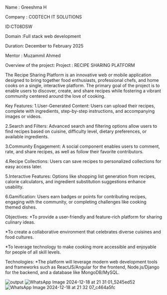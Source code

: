 Name : Greeshma H

Company : CODTECH IT SOLUTIONS

ID:CT08DSW

Domain :Full stack web development 

Duration: December to February 2025

Mentor : Muzammil Ahmed


Overview of the project:
Project : RECIPE SHARING PLATFORM

The Recipe Sharing Platform is an innovative web or mobile application designed to bring together food enthusiasts, professional chefs, and home cooks on a single, interactive platform. The primary goal of the project is to enable users to discover, create, and share recipes while fostering a vibrant community centered around the love of cooking.


Key Features:
1.User-Generated Content: Users can upload their recipes, complete with ingredients, step-by-step instructions, and accompanying images or videos.

2.Search and Filters: Advanced search and filtering options allow users to find recipes based on cuisine, difficulty level, dietary preferences, or available ingredients.

3.Community Engagement: A social component enables users to comment, rate, and share recipes, as well as follow their favorite contributors.

4.Recipe Collections: Users can save recipes to personalized collections for easy access later.

5.Interactive Features: Options like shopping list generation from recipes, calorie calculators, and ingredient substitution suggestions enhance usability.

6.Gamification: Users earn badges or points for contributing recipes, engaging with the community, or completing challenges like cooking themed dishes.


Objectives:
*To provide a user-friendly and feature-rich platform for sharing culinary ideas.

*To create a collaborative environment that celebrates diverse cuisines and food cultures.

*To leverage technology to make cooking more accessible and enjoyable for people of all skill levels.


Technologies:
*The platform will leverage modern web development tools and frameworks such as ReactJS/Angular for the frontend, Node.js/Django for the backend, and a database like MongoDB/MySQL.


![output](https://github.com/user-attachments/assets/09062d63-fe16-4738-b41d-469c88428d53)
![WhatsApp Image 2024-12-18 at 21 31 01_5245ed52](https://github.com/user-attachments/assets/1a36000f-b23a-4a1b-89a1-99b3f7cf3be0)
![WhatsApp Image 2024-12-18 at 21 32 07_c464a5fc](https://github.com/user-attachments/assets/f9e8473b-65f0-49b6-878d-c9e471432d33)





